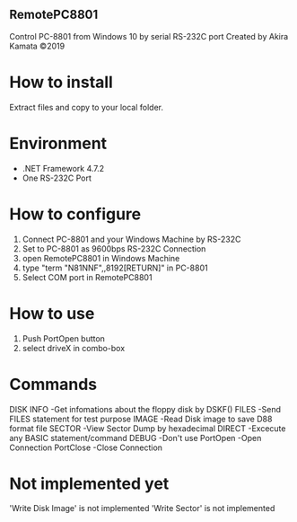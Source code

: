 ﻿## RemotePC8801
Control PC-8801 from Windows 10 by serial RS-232C port
Created by Akira Kamata ©2019

# How to install
Extract files and copy to your local folder.

# Environment
 * .NET Framework 4.7.2
 * One RS-232C Port

# How to configure
1) Connect PC-8801 and your Windows Machine by RS-232C
2) Set to PC-8801 as 9600bps RS-232C Connection
3) open RemotePC8801 in Windows Machine
4) type "term "N81NNF",,8192[RETURN]" in PC-8801
5) Select COM port in RemotePC8801

# How to use
1) Push PortOpen button
2) select driveX in combo-box

# Commands
DISK INFO -Get infomations about the floppy disk by DSKF()
FILES     -Send FILES statement for test purpose
IMAGE     -Read Disk image to save D88 format file
SECTOR    -View Sector Dump by hexadecimal
DIRECT    -Excecute any BASIC statement/command
DEBUG     -Don't use
PortOpen  -Open Connection
PortClose -Close Connection

# Not implemented yet
'Write Disk Image' is not implemented
'Write Sector' is not implemented

